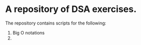 # A repository of DSA exercises.
The repository contains scripts for the following:
1. Big O notations
2. 
